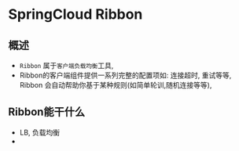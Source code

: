 # SpringCloud Ribbon



## 概述

- `Ribbon` 属于`客户端负载均衡`工具, 
- Ribbon的客户端组件提供一系列完整的配置项如: 连接超时, 重试等等, Ribbon 会自动帮助你基于某种规则(如简单轮训,随机连接等等),



## Ribbon能干什么



- LB, 负载均衡
- 
